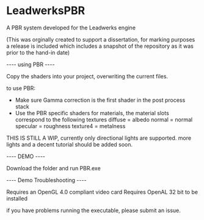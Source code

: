 # LeadwerksPBR
A PBR system developed for the Leadwerks engine

(This was orginally created to support a dissertation, for marking purposes a release is included which includes a snapshot of the repository as it was prior to the hand-in date)


---- using PBR ---- 

Copy the shaders into your project, overwriting the current files.

to use PBR:

- Make sure Gamma correction is the first shader in the post process stack 
- Use the PBR specific shaders for materials, the material slots correspond to the following textures 
	diffuse = albedo
	normal = normal
	specular = roughness
	texture4 = metalness
	


THIS IS STILL A WIP, currently only directional lights are supported. more lights and a decent tutorial should be added soon.


---- DEMO ----

Download the folder and run PBR.exe 

---- Demo Troubleshooting ----

Requires an OpenGL 4.0 compliant video card 
Requires OpenAL 32 bit to be installed 

if you have problems running the executable, please submit an issue.

